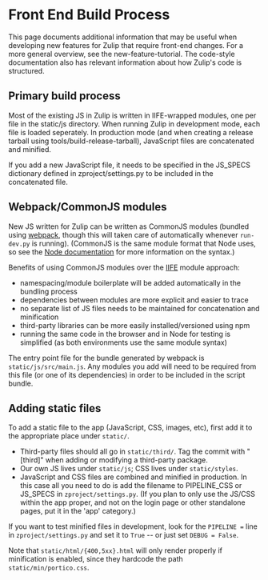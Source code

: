 Front End Build Process
=======================

This page documents additional information that may be useful when
developing new features for Zulip that require front-end changes. For a
more general overview, see the new-feature-tutorial. The code-style
documentation also has relevant information about how Zulip's code is
structured.

Primary build process
---------------------

Most of the existing JS in Zulip is written in IIFE-wrapped modules, one
per file in the static/js directory. When running Zulip in development
mode, each file is loaded seperately. In production mode (and when
creating a release tarball using tools/build-release-tarball),
JavaScript files are concatenated and minified.

If you add a new JavaScript file, it needs to be specified in the
JS\_SPECS dictionary defined in zproject/settings.py to be included in
the concatenated file.

Webpack/CommonJS modules
------------------------

New JS written for Zulip can be written as CommonJS modules (bundled
using [webpack](https://webpack.github.io/), though this will taken care
of automatically whenever `run-dev.py` is running). (CommonJS is the
same module format that Node uses, so see the [Node
documentation](https://nodejs.org/docs/latest/api/modules.html) for
more information on the syntax.)

Benefits of using CommonJS modules over the
[IIFE](http://benalman.com/news/2010/11/immediately-invoked-function-expression/)
module approach:

-   namespacing/module boilerplate will be added automatically in the
    bundling process
-   dependencies between modules are more explicit and easier to trace
-   no separate list of JS files needs to be maintained for
    concatenation and minification
-   third-party libraries can be more easily installed/versioned using
    npm
-   running the same code in the browser and in Node for testing is
    simplified (as both environments use the same module syntax)

The entry point file for the bundle generated by webpack is
`static/js/src/main.js`. Any modules you add will need to be required
from this file (or one of its dependencies) in order to be included in
the script bundle.

Adding static files
-------------------

To add a static file to the app (JavaScript, CSS, images, etc), first
add it to the appropriate place under `static/`.

-   Third-party files should all go in `static/third/`. Tag the commit
    with "[third]" when adding or modifying a third-party package.
-   Our own JS lives under `static/js`; CSS lives under `static/styles`.
-   JavaScript and CSS files are combined and minified in production. In
    this case all you need to do is add the filename to PIPELINE\_CSS or
    JS\_SPECS in `zproject/settings.py`. (If you plan to only use the
    JS/CSS within the app proper, and not on the login page or other
    standalone pages, put it in the 'app' category.)

If you want to test minified files in development, look for the
`PIPELINE =` line in `zproject/settings.py` and set it to `True` -- or
just set `DEBUG = False`.

Note that `static/html/{400,5xx}.html` will only render properly if
minification is enabled, since they hardcode the path
`static/min/portico.css`.

